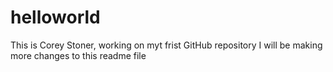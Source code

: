 # helloworld
This is Corey Stoner, working on myt frist GitHub repository
I will be making more changes to this readme file
